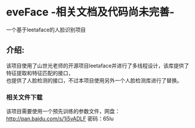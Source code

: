 
# eveFace -相关文档及代码尚未完善-
一个基于leetaface的人脸识别项目</br>
## 介绍:
该项目使用了山世光老师的开源项目leetaface并进行了多线程设计，该库提供了特征提取和特征匹配的接口，</br>
也提供了人脸检测的接口，不过本项目使用另外一个人脸检测库进行了替换。</br>

### 相关文件下载
该项目需要使用一个预先训练的参数文件，网盘：http://pan.baidu.com/s/1i5vADLF 密码：65lu